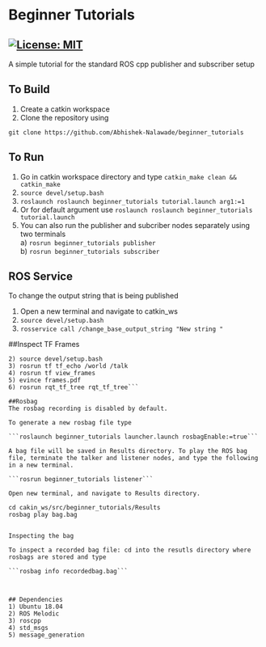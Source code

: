 # Beginner Tutorials
[![License: MIT](https://img.shields.io/badge/License-MIT-green.svg)](https://opensource.org/licenses/MIT)
-------

A simple tutorial for the standard ROS cpp publisher and subscriber setup


## To Build
1) Create a catkin workspace
2) Clone the repository using

```
git clone https://github.com/Abhishek-Nalawade/beginner_tutorials
```

## To Run
1) Go in catkin workspace directory and type ```catkin_make clean && catkin_make```
2) ```source devel/setup.bash```
3) ```roslaunch roslaunch beginner_tutorials tutorial.launch arg1:=1```
3) Or for default argument use ```roslaunch roslaunch beginner_tutorials tutorial.launch```
4) You can also run the publisher and subcriber nodes separately using two terminals\
	a) ```rosrun beginner_tutorials publisher```\
	b) ```rosrun beginner_tutorials subscriber```

## ROS Service
To change the output string that is being published
1) Open a new terminal and navigate to catkin_ws
2) ```source devel/setup.bash```
3) ```rosservice call /change_base_output_string "New string "```

##Inspect TF Frames
```1) cd catkin_ws
2) source devel/setup.bash
3) rosrun tf tf_echo /world /talk
4) rosrun tf view_frames
5) evince frames.pdf
6) rosrun rqt_tf_tree rqt_tf_tree```

##Rosbag
The rosbag recording is disabled by default.

To generate a new rosbag file type

```roslaunch beginner_tutorials launcher.launch rosbagEnable:=true```

A bag file will be saved in Results directory. To play the ROS bag file, terminate the talker and listener nodes, and type the following in a new terminal.

```rosrun beginner_tutorials listener```

Open new terminal, and navigate to Results directory.

cd cakin_ws/src/beginner_tutorials/Results
rosbag play bag.bag


Inspecting the bag

To inspect a recorded bag file: cd into the resutls directory where rosbags are stored and type

```rosbag info recordedbag.bag```



## Dependencies
1) Ubuntu 18.04
2) ROS Melodic
3) roscpp
4) std_msgs
5) message_generation
